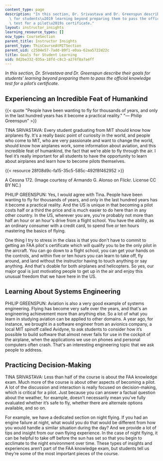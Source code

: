 ```yaml
---
content_type: page
description: "In this section, Dr. Srivastava and Dr. Greenspun describe their goals\
  \ for students\u2019 learning beyond preparing them to pass the official knowledge\
  \ test for a pilot\u2019s certificate."
layout: instructor_insights
learning_resource_types: []
ocw_type: CourseSection
parent_title: Instructor Insights
parent_type: ThisCourseAtMITSection
parent_uid: c2504e57-7add-89f1-e0aa-62aa5722d22c
title: Goals for Student Learning
uid: 8d2be332-035a-18fd-c8c3-a274f8a7a4ff
---
```


_In this section, Dr. Srivastava and Dr. Greenspun describe their goals for students’ learning beyond preparing them to pass the official knowledge test for a pilot’s certificate_.

Experiencing an Incredible Feat of Humankind
--------------------------------------------

{{< quote "People have been wanting to fly for thousands of years, and only in the last hundred years has it become a practical reality." "— Philip Greenspun" >}}

TINA SRIVASTAVA: Every student graduating from MIT should know how airplanes fly. It's a really basic point of curiosity in the world, and people who come to MIT, who are very passionate and want to change the world, should know how airplanes work, some information about aviation, and this incredible feat of humankind, the fact that we’re able to fly through the air. I feel it’s really important for all students to have the opportunity to learn about airplanes and learn how to become pilots themselves.

{{< resource 28f08d9c-fa15-35c5-585c-492f8f462952 >}}

A Cessna 172. (Image courtesy of Armando G. Alonso on Flickr. License CC BY NC.)

PHILIP GREENSPUN: Yes, I would agree with Tina. People have been wanting to fly for thousands of years, and only in the last hundred years has it become a practical reality. And the US is unique in that becoming a pilot costs half or a third the price and is much easier to do here than in any other country. In the US, wherever you are, you're probably not more than half an hour or an hour's drive from a flight school. You have the ability, as an ordinary consumer with a credit card, to spend five or ten hours mastering the basics of flying.

One thing I try to stress in the class is that you don't have to commit to getting an FAA pilot's certificate which will qualify you to be the only pilot in the aircraft. You can go down to a flight school, you can get your hands on the controls, and within five or ten hours you can learn to take off, fly around, and land without the instructor having to touch anything or say anything. And that's doable for both airplanes and helicopters. So yes, our major goal is just motivating people to get up in the air and enjoy this unusual freedom that we have here in the US.

Learning About Systems Engineering
----------------------------------

PHILIP GREENSPUN: Aviation is also a very good example of systems engineering. Flying has become very safe over the years, and that's an engineering achievement more than anything else. So a lot of what you learn in studying aviation can be applied to other domains. A year ago, for instance, we brought in a software engineer from an avionics company, a local MIT spinoff called Avidyne, to ask students to consider how it’s possible to build software that almost never fails for use in the cockpit of the airplane, when the applications we use on phones and personal computers often crash. That's an interesting engineering topic that we ask people to address.

Practicing Decision-Making
--------------------------

TINA SRIVASTAVA: Less than half of the course is about the FAA knowledge exam. Much more of the course is about other aspects of becoming a pilot. A lot of the discussion and interaction is really focused on decision-making, which is critical for a pilot. Just because you can answer a factual question about the weather, for example, doesn't necessarily mean you've fully evaluated whether it’s safe to fly, whether there are alternate options available, and so on.

For example, we have a dedicated section on night flying. If you had an engine failure at night, what would you do that would be different from how you would handle a similar situation during the day? And we provide a lot of tips and insight from our own flying experience. In the case of night flying, it can be helpful to take off before the sun has set so that you begin to acclimate to the night environment over time. These types of insights and experiences aren’t part of the FAA knowledge exam, but students tell us they’re some of the most important pieces of the course.